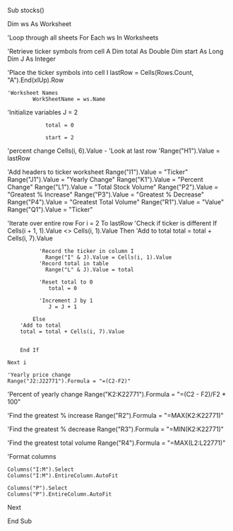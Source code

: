 Sub stocks()


Dim ws As Worksheet


    
        

'Loop through all sheets
        For Each ws In Worksheets
    


'Retrieve ticker symbols from cell A
        Dim total As Double
        Dim start As Long
        Dim J As Integer



'Place the ticker symbols into cell I
            lastRow = Cells(Rows.Count, "A").End(xlUp).Row
    
    'Worksheet Names
            WorkSheetName = ws.Name

'Initialize variables
              J = 2
 
                total = 0
 
                start = 2

'percent change Cells(i, 6).Value -
'Look at last row
'Range("H1").Value = lastRow

'Add headers to ticker worksheet
                Range("I1").Value = "Ticker"
                Range("J1").Value = "Yearly Change"
                Range("K1").Value = "Percent Change"
                Range("L1").Value = "Total Stock Volume"
                Range("P2").Value = "Greatest % Increase"
                Range("P3").Value = "Greatest % Decrease"
                Range("P4").Value = "Greatest Total Volume"
                Range("R1").Value = "Value"
                Range("Q1").Value = "Ticker"

'Iterate over entire row
            For i = 2 To lastRow
    'Check if ticker is different
             If Cells(i + 1, 1).Value <> Cells(i, 1).Value Then
              'Add to total
              total = total + Cells(i, 7).Value
        
              'Record the ticker in column I
                Range("I" & J).Value = Cells(i, 1).Value
              'Record total in table
                Range("L" & J).Value = total
              
              'Reset total to 0
                 total = 0
        
              'Increment J by 1
                 J = J + 1
              
            Else
        'Add to total
        total = total + Cells(i, 7).Value
                

        End If
    
    Next i

    'Yearly price change
    Range("J2:J22771").Formula = "=(C2-F2)"

   
   'Percent of yearly change
    Range("K2:K22771").Formula = "=(C2 - F2)/F2 * 100"
   
'Find the greatest % increase
    Range("R2").Formula = "=MAX(K2:K22771)"

'Find the greatest % decrease
    Range("R3").Formula = "=MIN(K2:K22771)"

'Find the greatest total volume
    Range("R4").Formula = "=MAX(L2:L22771)"


    


'Format columns

    Columns("I:M").Select
    Columns("I:M").EntireColumn.AutoFit

    Columns("P").Select
    Columns("P").EntireColumn.AutoFit

 
Next
    


End Sub